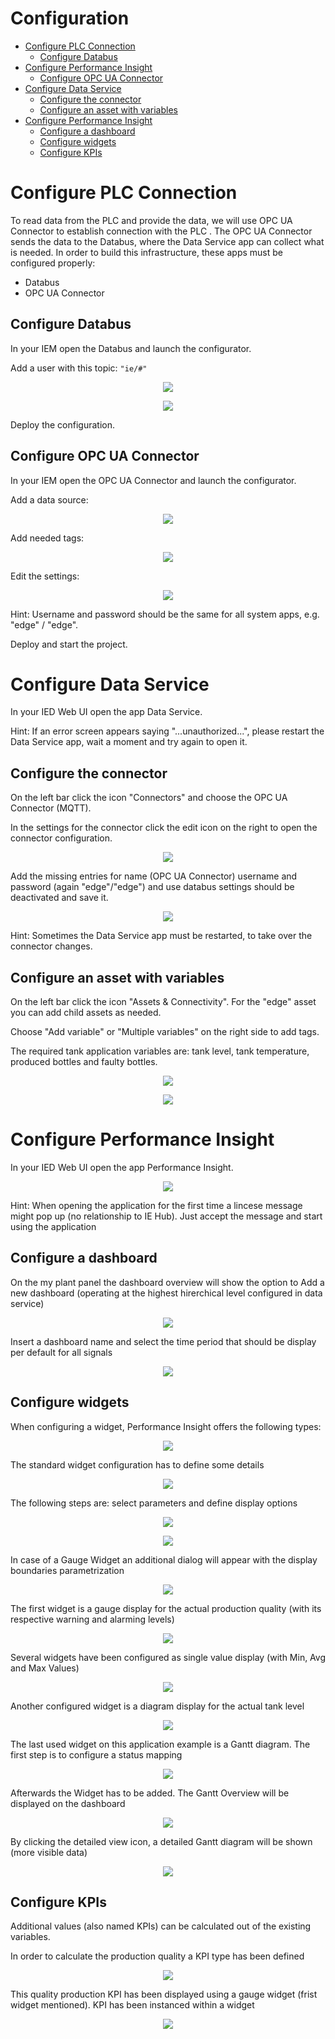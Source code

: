 # Configuration

- [Configure PLC Connection](#configure-plc-connection)
  - [Configure Databus](#configure-databus)
- [Configure Performance Insight](#configure-performance-insight)
  - [Configure OPC UA Connector](#configure-OPC-UA-connector)
- [Configure Data Service](#configure-data-service)
  - [Configure the connector](#configure-the-connector)
  - [Configure an asset with variables](#configure-an-asset-with-variables)
- [Configure Performance Insight](#configure-performance-insight)
    - [Configure a dashboard](#configure-a-dashboard)
    - [Configure widgets](#configure-widgets)
    - [Configure KPIs](#configure-KPIs)
		
# Configure PLC Connection

To read data from the PLC and provide the data, we will use OPC UA Connector to establish connection with the PLC .
The OPC UA Connector sends the data to the Databus, where the Data Service app can collect what is needed.
In order to build this infrastructure, these apps must be configured properly:

- Databus
- OPC UA Connector

## Configure Databus

In your IEM open the Databus and launch the configurator.

Add a user with this topic:
`"ie/#"`

<p align="center"><kbd><img src="graphics/DatabusAdduser.PNG"/></kbd></p>

<p align="center"><kbd><img src="graphics/Databusconfiguration.PNG" /></kbd></p>

Deploy the configuration.

## Configure OPC UA Connector

In your IEM open the OPC UA Connector and launch the configurator.

Add a data source:

<p align="center"><kbd><img src="graphics/Addsource.PNG" /></kbd></p>

Add needed tags:

<p align="center"><kbd><img src="graphics/OPCUA_ADDTAGS.PNG" /></kbd></p>

Edit the settings:

<p align="center"><kbd><img src="graphics/OPCUASETTINGS.PNG" /></kbd></p>

Hint: Username and password should be the same for all system apps, e.g. "edge" / "edge".

Deploy and start the project.

# Configure Data Service

In your IED Web UI open the app Data Service.

Hint: If an error screen appears saying "...unauthorized...", please restart the Data Service app, wait a moment and try again to open it.

## Configure the connector

On the left bar click the icon "Connectors" and choose the OPC UA Connector (MQTT).

In the settings for the connector click the edit icon on the right to open the connector configuration.

<p align="center"><kbd><img src="graphics/opcuaconnector.PNG" /></kbd></p>

Add the missing entries for name (OPC UA Connector) username and password (again "edge"/"edge") and use databus settings should be deactivated and save it.

<p align="center"><kbd><img src="graphics/opcuaadapterdetails.PNG" /></kbd></p>

Hint: Sometimes the Data Service app must be restarted, to take over the connector changes.

## Configure an asset with variables

On the left bar click the icon "Assets & Connectivity". For the "edge" asset you can add child assets as needed.

Choose "Add variable" or "Multiple variables" on the right side to add tags.

The required tank application variables are: tank level, tank temperature, produced bottles and faulty bottles.

<p align="center"><kbd><img src="graphics/assestsandconnect.png"/></kbd></p>

<p align="center"><kbd><img src="graphics/Addvariables.PNG" /></kbd></p>

# Configure Performance Insight

In your IED Web UI open the app Performance Insight.

<p align="center"><kbd><img src="graphics/Logo.PNG" /></kbd></p>

Hint: When opening the application for the first time a lincese message might pop up (no relationship to IE Hub). Just accept the message and start using the application

## Configure a dashboard

On the my plant panel the dashboard overview will show the option to Add a new dashboard (operating at the highest hirerchical level configured in data service)

<p align="center"><kbd><img src="graphics/Assets dashboard.PNG" /></kbd></p>

Insert a dashboard name and select the time period that should be display per default for all signals

<p align="center"><kbd><img src="graphics/Adddashboard.PNG" /></kbd></p>

## Configure widgets

When configuring a widget, Performance Insight offers the following types:

<p align="center"><kbd><img src="graphics/Performance_Insight_Widgets.png" /></kbd></p>

The standard widget configuration has to define some details

<p align="center"><kbd><img src="graphics/Performance_Insight_Define_Details.png" /></kbd></p>

The following steps are: select parameters and define display options 

<p align="center"><kbd><img src="graphics/Performance_Insight_Select_Parameter.png" /></kbd></p>

<p align="center"><kbd><img src="graphics/Performance_Insight_General_Display.png" /></kbd></p>

In case of a Gauge Widget an additional dialog will appear with the display boundaries parametrization

<p align="center"><kbd><img src="graphics/Performance_Insight_Gauge_Display.png" /></kbd></p>

The first widget is a gauge display for the actual production quality (with its respective warning and alarming levels)

<p align="center"><kbd><img src="graphics/Performance_Insight_Gauge_Widget.png" /></kbd></p>

Several widgets have been configured as single value display (with Min, Avg and Max Values)

<p align="center"><kbd><img src="graphics/Performance_Insight_Value_Widget.png" /></kbd></p>

Another configured widget is a diagram display for the actual tank level

<p align="center"><kbd><img src="graphics/Performance_Insight_Diagram_Widget.png" /></kbd></p>

The last used widget on this application example is a Gantt diagram. The first step is to configure a status mapping

<p align="center"><kbd><img src="graphics/performance-insight-gantt-status-mapping.png" /></kbd></p>

Afterwards the Widget has to be added. The Gantt Overview will be displayed on the dashboard

<p align="center"><kbd><img src="graphics/performance-insight-gantt-overview.png" /></kbd></p>

By clicking the detailed view icon, a detailed Gantt diagram will be shown (more visible data)

<p align="center"><kbd><img src="graphics/performance-insight-gantt-detail-view.png" /></kbd></p>

## Configure KPIs

Additional values (also named KPIs) can be calculated out of the existing variables.

In order to calculate the production quality a KPI type has been defined

<p align="center"><kbd><img src="graphics/Performance_Insight_KPI_Calculation.png" /></kbd></p>

This quality production KPI has been displayed using a gauge widget (frist widget mentioned). KPI has been instanced within a widget

<p align="center"><kbd><img src="graphics/Performance_Insight_KPI_Gauge_Widget.png" /></kbd></p>
